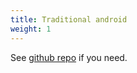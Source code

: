 ```yaml
---
title: Traditional android
weight: 1
---
```


See [github repo](https://github.com/ApolloKwok/TracerAndroidTraditional) if you need.

